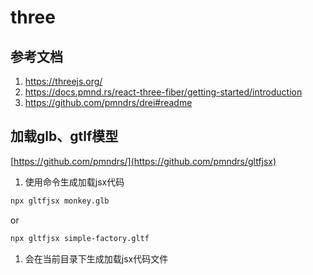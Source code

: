 # three

##  参考文档
1. https://threejs.org/
2. https://docs.pmnd.rs/react-three-fiber/getting-started/introduction
3. https://github.com/pmndrs/drei#readme

## 加载glb、gtlf模型
[https://github.com/pmndrs/](https://github.com/pmndrs/gltfjsx)

1. 使用命令生成加载jsx代码
```bash
npx gltfjsx monkey.glb
```
or
```bash
npx gltfjsx simple-factory.gltf
```
1. 会在当前目录下生成加载jsx代码文件
